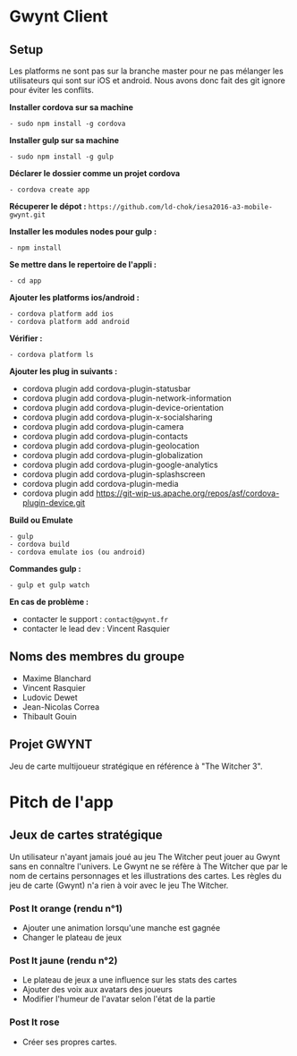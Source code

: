 # Gwynt Client

## Setup

Les platforms ne sont pas sur la branche master pour ne pas mélanger les utilisateurs qui sont sur iOS et android. Nous avons donc fait des git ignore pour éviter les conflits.

**Installer cordova sur sa machine**

	- sudo npm install -g cordova

**Installer gulp sur sa machine**

	- sudo npm install -g gulp

**Déclarer le dossier comme un projet cordova**

	- cordova create app


**Récuperer le dépot :**
`https://github.com/ld-chok/iesa2016-a3-mobile-gwynt.git`

**Installer les modules nodes pour gulp :**

	- npm install


**Se mettre dans le repertoire de l'appli :**

	- cd app

**Ajouter les platforms ios/android :**

	- cordova platform add ios
	- cordova platform add android
	
**Vérifier :** 

	- cordova platform ls

**Ajouter les plug in suivants :**

* cordova plugin add cordova-plugin-statusbar
* cordova plugin add cordova-plugin-network-information
* cordova plugin add cordova-plugin-device-orientation
* cordova plugin add cordova-plugin-x-socialsharing
* cordova plugin add cordova-plugin-camera
* cordova plugin add cordova-plugin-contacts
* cordova plugin add cordova-plugin-geolocation
* cordova plugin add cordova-plugin-globalization
* cordova plugin add cordova-plugin-google-analytics
* cordova plugin add cordova-plugin-splashscreen
* cordova plugin add cordova-plugin-media
* cordova plugin add https://git-wip-us.apache.org/repos/asf/cordova-plugin-device.git

**Build ou Emulate**

	- gulp
	- cordova build
	- cordova emulate ios (ou android)

**Commandes gulp :**

	- gulp et gulp watch

**En cas de problème :**

* contacter le support : `contact@gwynt.fr`
* contacter le lead dev : Vincent Rasquier

## Noms des membres du groupe

* Maxime Blanchard
* Vincent Rasquier
* Ludovic Dewet
* Jean-Nicolas Correa
* Thibault Gouin

## Projet GWYNT
Jeu de carte multijoueur stratégique en référence à "The Witcher 3".


# Pitch de l'app

## Jeux de cartes stratégique

Un utilisateur n'ayant jamais joué au jeu The Witcher peut jouer au Gwynt sans en connaître l'univers.
Le Gwynt ne se réfère à The Witcher que par le nom de certains personnages et les illustrations des cartes.
Les règles du jeu de carte (Gwynt) n'a rien à voir avec le jeu The Witcher.

### Post It orange (rendu n°1)

* Ajouter une animation lorsqu'une manche est gagnée
* Changer le plateau de jeux

### Post It jaune (rendu n°2)

* Le plateau de jeux a une influence sur les stats des cartes
* Ajouter des voix aux avatars des joueurs
* Modifier l'humeur de l'avatar selon l'état de la partie

### Post It rose

* Créer ses propres cartes.


